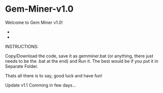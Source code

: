 # Gem-Miner-v1.0

Welcome to Gem Miner v1.0!

-

-

INSTRUCTIONS:

Copy/Download the code, save it as gemminer.bat (or anything, there just needs to be the .bat at the end) and Run it. The best would be if you put it in Separate Folder.

Thats all there is to say, good luck and have fun!

Update v1.1 Comming in few days...
